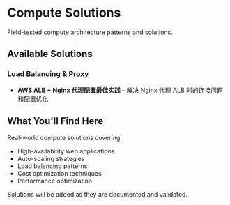 # Compute Solutions

Field-tested compute architecture patterns and solutions.

## Available Solutions

### Load Balancing & Proxy
- **[AWS ALB + Nginx 代理配置最佳实践](alb-nginx-proxy-best-practices.md)** - 解决 Nginx 代理 ALB 时的连接问题和配置优化

## What You'll Find Here

Real-world compute solutions covering:
- High-availability web applications
- Auto-scaling strategies
- Load balancing patterns
- Cost optimization techniques
- Performance optimization

Solutions will be added as they are documented and validated.
